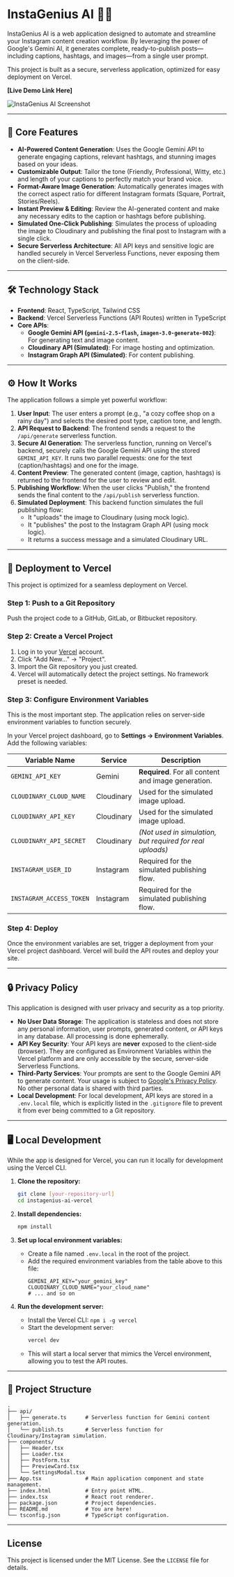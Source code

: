 # InstaGenius AI 🤖✨

InstaGenius AI is a web application designed to automate and streamline your Instagram content creation workflow. By leveraging the power of Google's Gemini AI, it generates complete, ready-to-publish posts—including captions, hashtags, and images—from a single user prompt.

This project is built as a secure, serverless application, optimized for easy deployment on Vercel.

**[Live Demo Link Here]** <!-- Add your Vercel deployment link here -->

![InstaGenius AI Screenshot](https://i.imgur.com/example.png) <!-- Replace with a real screenshot of your app -->

---

## 🚀 Core Features

-   **AI-Powered Content Generation**: Uses the Google Gemini API to generate engaging captions, relevant hashtags, and stunning images based on your ideas.
-   **Customizable Output**: Tailor the tone (Friendly, Professional, Witty, etc.) and length of your captions to perfectly match your brand voice.
-   **Format-Aware Image Generation**: Automatically generates images with the correct aspect ratio for different Instagram formats (Square, Portrait, Stories/Reels).
-   **Instant Preview & Editing**: Review the AI-generated content and make any necessary edits to the caption or hashtags before publishing.
-   **Simulated One-Click Publishing**: Simulates the process of uploading the image to Cloudinary and publishing the final post to Instagram with a single click.
-   **Secure Serverless Architecture**: All API keys and sensitive logic are handled securely in Vercel Serverless Functions, never exposing them on the client-side.

---

## 🛠️ Technology Stack

-   **Frontend**: React, TypeScript, Tailwind CSS
-   **Backend**: Vercel Serverless Functions (API Routes) written in TypeScript
-   **Core APIs**:
    -   **Google Gemini API (`gemini-2.5-flash`, `imagen-3.0-generate-002`)**: For generating text and image content.
    -   **Cloudinary API (Simulated)**: For image hosting and optimization.
    -   **Instagram Graph API (Simulated)**: For content publishing.

---

## ⚙️ How It Works

The application follows a simple yet powerful workflow:

1.  **User Input**: The user enters a prompt (e.g., "a cozy coffee shop on a rainy day") and selects the desired post type, caption tone, and length.
2.  **API Request to Backend**: The frontend sends a request to the `/api/generate` serverless function.
3.  **Secure AI Generation**: The serverless function, running on Vercel's backend, securely calls the Google Gemini API using the stored `GEMINI_API_KEY`. It runs two parallel requests: one for the text (caption/hashtags) and one for the image.
4.  **Content Preview**: The generated content (image, caption, hashtags) is returned to the frontend for the user to review and edit.
5.  **Publishing Workflow**: When the user clicks "Publish," the frontend sends the final content to the `/api/publish` serverless function.
6.  **Simulated Deployment**: This backend function simulates the full publishing flow:
    -   It "uploads" the image to Cloudinary (using mock logic).
    -   It "publishes" the post to the Instagram Graph API (using mock logic).
    -   It returns a success message and a simulated Cloudinary URL.

---

## 🚀 Deployment to Vercel

This project is optimized for a seamless deployment on Vercel.

### Step 1: Push to a Git Repository

Push the project code to a GitHub, GitLab, or Bitbucket repository.

### Step 2: Create a Vercel Project

1.  Log in to your [Vercel](https://vercel.com/) account.
2.  Click "Add New..." -> "Project".
3.  Import the Git repository you just created.
4.  Vercel will automatically detect the project settings. No framework preset is needed.

### Step 3: Configure Environment Variables

This is the most important step. The application relies on server-side environment variables to function securely.

In your Vercel project dashboard, go to **Settings -> Environment Variables**. Add the following variables:

| Variable Name              | Service     | Description                                               |
| -------------------------- | ----------- | --------------------------------------------------------- |
| `GEMINI_API_KEY`           | Gemini      | **Required**. For all content and image generation.       |
| `CLOUDINARY_CLOUD_NAME`    | Cloudinary  | Used for the simulated image upload.                      |
| `CLOUDINARY_API_KEY`       | Cloudinary  | Used for the simulated image upload.                      |
| `CLOUDINARY_API_SECRET`    | Cloudinary  | _(Not used in simulation, but required for real uploads)_ |
| `INSTAGRAM_USER_ID`        | Instagram   | Required for the simulated publishing flow.               |
| `INSTAGRAM_ACCESS_TOKEN`   | Instagram   | Required for the simulated publishing flow.               |

### Step 4: Deploy

Once the environment variables are set, trigger a deployment from your Vercel project dashboard. Vercel will build the API routes and deploy your site.

---

## 🔒 Privacy Policy

This application is designed with user privacy and security as a top priority.

-   **No User Data Storage**: The application is stateless and does not store any personal information, user prompts, generated content, or API keys in any database. All processing is done ephemerally.
-   **API Key Security**: Your API keys are **never** exposed to the client-side (browser). They are configured as Environment Variables within the Vercel platform and are only accessible by the secure, server-side Serverless Functions.
-   **Third-Party Services**: Your prompts are sent to the Google Gemini API to generate content. Your usage is subject to [Google's Privacy Policy](https://policies.google.com/privacy). No other personal data is shared with third parties.
-   **Local Development**: For local development, API keys are stored in a `.env.local` file, which is explicitly listed in the `.gitignore` file to prevent it from ever being committed to a Git repository.

---

## 🖥️ Local Development

While the app is designed for Vercel, you can run it locally for development using the Vercel CLI.

1.  **Clone the repository:**
    ```bash
    git clone [your-repository-url]
    cd instagenius-ai-vercel
    ```

2.  **Install dependencies:**
    ```bash
    npm install
    ```

3.  **Set up local environment variables:**
    -   Create a file named `.env.local` in the root of the project.
    -   Add the required environment variables from the table above to this file:
        ```
        GEMINI_API_KEY="your_gemini_key"
        CLOUDINARY_CLOUD_NAME="your_cloud_name"
        # ... and so on
        ```

4.  **Run the development server:**
    -   Install the Vercel CLI: `npm i -g vercel`
    -   Start the development server:
        ```bash
        vercel dev
        ```
    -   This will start a local server that mimics the Vercel environment, allowing you to test the API routes.

---

## 📂 Project Structure

```
.
├── api/
│   ├── generate.ts      # Serverless function for Gemini content generation.
│   └── publish.ts       # Serverless function for Cloudinary/Instagram simulation.
├── components/
│   ├── Header.tsx
│   ├── Loader.tsx
│   ├── PostForm.tsx
│   ├── PreviewCard.tsx
│   └── SettingsModal.tsx
├── App.tsx              # Main application component and state management.
├── index.html           # Entry point HTML.
├── index.tsx            # React root renderer.
├── package.json         # Project dependencies.
├── README.md            # You are here!
└── tsconfig.json        # TypeScript configuration.
```

---

## License

This project is licensed under the MIT License. See the `LICENSE` file for details.